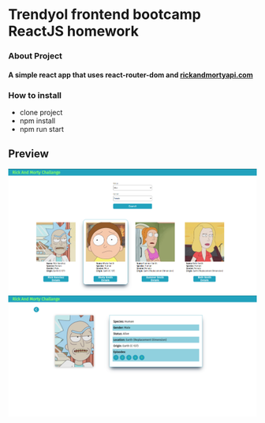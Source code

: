 # Trendyol frontend bootcamp ReactJS homework
### About Project
#### A simple react app that uses react-router-dom and [rickandmortyapi.com](https://rickandmortyapi.com/)

### How to install
- clone project
- npm install
- npm run start
## Preview

![Resim](/public/HomePage.png)
![Resim](/public/DetailPage.png)
